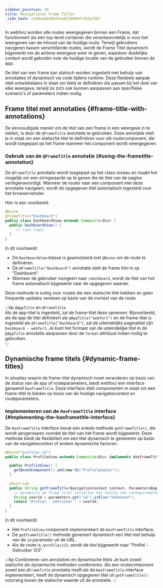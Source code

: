 ```yaml
---
sidebar_position: 10
title: Navigational Frame Titles
_i18n_hash: cbd0aa0a56b47ee6270000fc326a7967
---
```

In webforJ worden alle routes weergegeven binnen een Frame, dat functioneert als een top-level container die verantwoordelijk is voor het weergeven van de inhoud van de huidige route. Terwijl gebruikers navigeren tussen verschillende routes, wordt de Frame Titel dynamisch bijgewerkt om de actieve weergave weer te geven, waardoor duidelijke context wordt geboden over de huidige locatie van de gebruiker binnen de app.

De titel van een frame kan statisch worden ingesteld met behulp van annotaties of dynamisch via code tijdens runtime. Deze flexibele aanpak stelt ontwikkelaars in staat om titels te definiëren die passen bij het doel van elke weergave, terwijl ze zich ook kunnen aanpassen aan specifieke scenario's of parameters indien nodig.

## Frame titel met annotaties {#frame-title-with-annotations}

De eenvoudigste manier om de titel van een frame in een weergave in te stellen, is door de `@FrameTitle` annotatie te gebruiken. Deze annotatie stelt je in staat om een statische titel te definiëren voor elk routecomponent, die wordt toegepast op het frame wanneer het component wordt weergegeven.

### Gebruik van de `@FrameTitle` annotatie {#using-the-frametitle-annotation}

De `@FrameTitle` annotatie wordt toegepast op het class-niveau en maakt het mogelijk om een stringwaarde op te geven die de titel van de pagina vertegenwoordigt. Wanneer de router naar een component met deze annotatie navigeert, wordt de opgegeven titel automatisch ingesteld voor het browservenster.

Hier is een voorbeeld:

```java
@Route
@FrameTitle("Dashboard")
public class DashboardView extends Composite<Div> {
  public DashboardView() {
     // view logic
  }
}
```

In dit voorbeeld:
- De `DashboardView` klasse is geannoteerd met `@Route` om de route te definiëren.
- De `@FrameTitle("Dashboard")` annotatie stelt de frame titel in op "Dashboard".
- Wanneer de gebruiker navigeert naar `/dashboard`, wordt de titel van het frame automatisch bijgewerkt naar de opgegeven waarde.

Deze methode is nuttig voor routes die een statische titel hebben en geen frequente updates vereisen op basis van de context van de route.

:::tip `@AppTitle` en `@FrameTitle`  
Als de app-titel is ingesteld, zal de frame-titel deze opnemen. Bijvoorbeeld, als de app de titel definieert als `@AppTitle("webforJ")` en de frame-titel is ingesteld als `@FrameTitle("Dashboard")`, zal de uiteindelijke paginatitel zijn `Dashboard - webforJ`. Je kunt het formaat van de uiteindelijke titel in de `@AppTitle` annotatie aanpassen door de `format` attribuut indien nodig te gebruiken.  
:::

## Dynamische frame titels {#dynamic-frame-titles}

In situaties waarin de frame-titel dynamisch moet veranderen op basis van de status van de app of routeparameters, biedt webforJ een interface genaamd `HasFrameTitle`. Deze interface stelt componenten in staat om een frame-titel te bieden op basis van de huidige navigatiecontext en routeparameters.

### Implementeren van de `HasFrameTitle` interface {#implementing-the-hasframetitle-interface}

De `HasFrameTitle` interface bevat een enkele methode `getFrameTitle()`, die wordt aangeroepen voordat de titel van het frame wordt bijgewerkt. Deze methode biedt de flexibiliteit om een titel dynamisch te genereren op basis van de navigatiecontext of andere dynamische factoren.

```java
@Route("profile/:id")
public class ProfileView extends Composite<Div> implements HasFrameTitle {

  public ProfileView() {
    getBoundComponent().add(new H1("Profielpagina"));
  }
  
  @Override
  public String getFrameTitle(NavigationContext context, ParametersBag parameters) {
    // Dynamisch de frame titel instellen met behulp van routeparameters
    String userId = parameters.get("id").orElse("Onbekend");
    return "Profiel - Gebruiker " + userId;
  }
}
```

In dit voorbeeld:
- Het `ProfileView` component implementeert de `HasFrameTitle` interface.
- De `getFrameTitle()` methode genereert dynamisch een titel met behulp van de `id` parameter uit de URL.
- Als de route is `/profile/123`, wordt de titel bijgewerkt naar "Profiel - Gebruiker 123".

:::tip Combineren van annotaties en dynamische titels
Je kunt zowel statische als dynamische methoden combineren. Als een routecomponent zowel een `@FrameTitle` annotatie heeft als de `HasFrameTitle` interface implementeert, heeft de dynamisch opgegeven titel uit `getFrameTitle()` voorrang boven de statische waarde uit de annotatie.
:::
